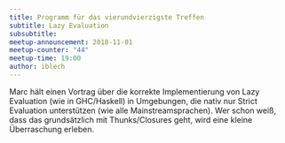 ```yaml
---
title: Programm für das vierundvierzigste Treffen
subtitle: Lazy Evaluation
subsubtitle: 
meetup-announcement: 2018-11-01
meetup-counter: "44"
meetup-time: 19:00
author: iblech
---
```


Marc hält einen Vortrag über die korrekte Implementierung von Lazy Evaluation
(wie in GHC/Haskell) in Umgebungen, die nativ nur Strict Evaluation
unterstützen (wie alle Mainstreamsprachen). Wer schon weiß, dass das
grundsätzlich mit Thunks/Closures geht, wird eine kleine Überraschung erleben.
